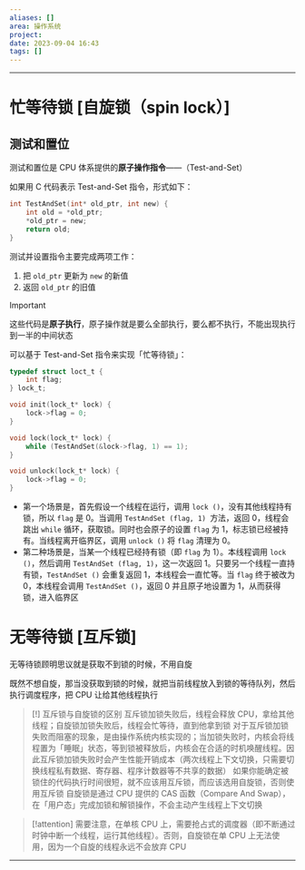 ```yaml
---
aliases: []
area: 操作系统
project: 
date: 2023-09-04 16:43
tags: []
---
```

---
# 忙等待锁 [自旋锁（spin lock）]
## 测试和置位
测试和置位是 CPU 体系提供的**原子操作指令**——（Test-and-Set）

如果用 C 代码表示 Test-and-Set 指令，形式如下：
```c
int TestAndSet(int* old_ptr, int new) {
    int old = *old_ptr;
    *old_ptr = new;
    return old;
}
```
测试并设置指令主要完成两项工作：
1. 把 `old_ptr` 更新为 `new` 的新值
2. 返回 `old_ptr` 的旧值
> [!important] 
> 这些代码是**原子执行**，原子操作就是要么全部执行，要么都不执行，不能出现执行到一半的中间状态

可以基于 Test-and-Set 指令来实现「忙等待锁」：
```c
typedef struct loct_t {
    int flag;
} lock_t;

void init(lock_t* lock) {
    lock->flag = 0;
}

void lock(lock_t* lock) {
    while (TestAndSet(&lock->flag, 1) == 1);
}

void unlock(lock_t* lock) {
    lock->flag = 0;
}
```
- 第一个场景是，首先假设一个线程在运行，调用 `lock ()`，没有其他线程持有锁，所以 `flag` 是 0。当调用 `TestAndSet (flag, 1) `方法，返回 0，线程会跳出 `while` 循环，获取锁。同时也会原子的设置 `flag` 为 1，标志锁已经被持有。当线程离开临界区，调用 `unlock ()` 将 `flag` 清理为 0。
- 第二种场景是，当某一个线程已经持有锁（即 `flag` 为 1）。本线程调用 `lock ()`，然后调用 `TestAndSet (flag, 1)`，这一次返回 1。只要另一个线程一直持有锁，`TestAndSet ()` 会重复返回 1，本线程会一直忙等。当 `flag` 终于被改为 0，本线程会调用 `TestAndSet ()`，返回 0 并且原子地设置为 1，从而获得锁，进入临界区

# 无等待锁 [互斥锁]
无等待锁顾明思议就是获取不到锁的时候，不用自旋

既然不想自旋，那当没获取到锁的时候，就把当前线程放入到锁的等待队列，然后执行调度程序，把 CPU 让给其他线程执行

> [!] 互斥锁与自旋锁的区别
> 互斥锁加锁失败后，线程会释放 CPU，拿给其他线程；自旋锁加锁失败后，线程会忙等待，直到他拿到锁
> 对于互斥锁加锁失败而阻塞的现象，是由操作系统内核实现的；当加锁失败时，内核会将线程置为「睡眠」状态，等到锁被释放后，内核会在合适的时机唤醒线程。因此互斥锁加锁失败时会产生性能开销成本（两次线程上下文切换，只需要切换线程私有数据、寄存器、程序计数器等不共享的数据）
> 如果你能确定被锁住的代码执行时间很短，就不应该用互斥锁，而应该选用自旋锁，否则使用互斥锁
> 自旋锁是通过 CPU 提供的 CAS 函数（Compare And Swap），在「用户态」完成加锁和解锁操作，不会主动产生线程上下文切换

> [!attention] 
> 需要注意，在单核 CPU 上，需要抢占式的调度器（即不断通过时钟中断一个线程，运行其他线程）。否则，自旋锁在单 CPU 上无法使用，因为一个自旋的线程永远不会放弃 CPU

---
